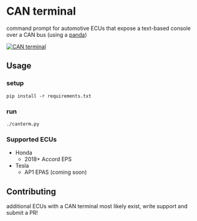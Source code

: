 # CAN terminal
command prompt for automotive ECUs that expose a text-based console over a CAN bus (using a [panda](https://comma.ai/shop/products/panda-obd-ii-dongle))

[![CAN terminal](https://img.youtube.com/vi/Ouie8a050hs/0.jpg)](https://www.youtube.com/watch?v=Ouie8a050hs)

## Usage

### setup
```
pip install -r requirements.txt
```

### run
```
./canterm.py
```

### Supported ECUs
* Honda
  * 2018+ Accord EPS
* Tesla
  * AP1 EPAS (coming soon)

## Contributing
additional ECUs with a CAN terminal most likely exist, write support and submit a PR!
